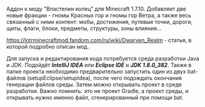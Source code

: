 Аддон к моду "Властелин колец" для Minecraft 1.7.10. Добавляет две новые фракции - гномы Красных гор и гномы гор Ветра, а также весь связанный с ними контент: мобы, достижения, путевые точки, дороги, щиты, флаги, блоки, предметы, структуры, зоны влияния...

https://lotrminecraftmod.fandom.com/ru/wiki/Dwarven_Realm - статья, в которой подробно описан мод.

Для запуска и редактирования кода потребуется среда разработки Java и JDK. Подойдёт ***IntelliJ IDEA*** или ***Eclipse IDE*** и ***JDK 1.8.0_382***. Также в папке проекта необходимо предварительно запустить один из двух bat-файлов (setupEclipse/setupIdea), после чего подождать окончания генерации файлов среды. Затем можно открывать проект в среде разработки. Важно помнить: это не проект Gradle, а проект среды, и открывать нужно именно файл, сгенерированный при помощи bat.
